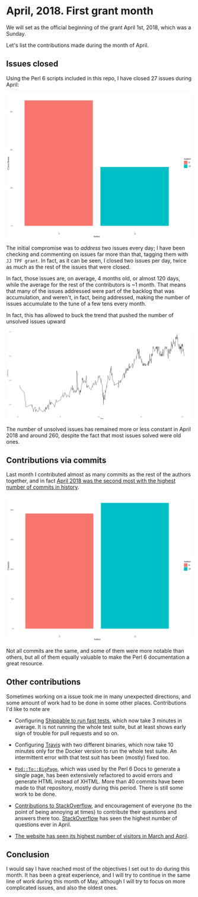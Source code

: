 # April, 2018. First grant month

We will set as the official beginning of the grant April 1st, 2018,
which was a Sunday. 

Let's list the contributions made during the month of April.

## Issues closed

Using the Perl 6 scripts included in this repo, I have closed 27
issues during April:

![Issues closed by me and others](illos/closed-issues-jj.png)

The initial compromise was to *address* two issues every day; I have
been checking and commenting on issues far more than that, tagging
them with `JJ TPF grant`. In fact, as it can be seen, I closed two
issues per day, twice as much as the rest of the issues that were
closed.

In fact, those issues are, on average, 4 months old, or almost 120
days, while the average for the rest of the contributors is ~1
month. That means that many of the issues addressed were part of the
backlog that was accumulation, and weren't, in fact, being addressed,
making the number of issues accumulate to the tune of a few tens every
month. 

In fact, this has allowed to buck the trend that pushed the number of
unsolved issues upward

![Unsolved issues, 2018](illos/issue-timeline-2018.png)

The number of unsolved issues has remained more or less constant in
April 2018 and around 260, despite the fact that most issues solved
were old ones.


## Contributions via commits

Last month I contributed almost as many commits as the rest of the
authors together, and in fact [April 2018 was the second most with the
highest number of commits in history](https://www.researchgate.net/publication/325020270_Perl_6_documentation_repository_through_time_contributions_through_commits).

![Commits by JJ and the rest](illos/commits-april.png)


Not all commits are the same, and some of them were more notable than
others, but all of them equally valuable to make the Perl 6
documentation a great resource.

## Other contributions

Sometimes working on a issue took me in many unexpected directions,
and some amount of work had to be done in some other
places. Contributions I'd like to note are

* Configuring
  [Shippable to run fast tests](https://app.shippable.com/github/perl6/doc/runs?branchName=master),
  which now take 3 minutes in average. It is not running the whole
  test suite, but at least shows early sign of trouble for pull
  requests and so on.
  
* Configuring [Travis](https://travis-ci.org/perl6/doc) with two
  different binaries, which now take 10 minutes only for the Docker
  version to run the whole test suite. An intermittent error with that
  test suit has been (mostly) fixed too. 
  
* [`Pod::To::BigPage`](https://github.com/perl6/perl6-pod-to-bigpage),
  which was used by the Perl 6 Docs to generate a single page, has
  been extensively refactored to avoid errors and generate HTML instead
  of XHTML. More than 40 commits have been made to that repository,
  mostly during this period. There is still some work to be done.
  
* [Contributions to StackOverflow](https://stackoverflow.com/questions/tagged/perl6),
  and encouragement of everyone (to the point of being annoying at
  times) to contribute their questions and answers there
  too. [StackOverflow](http://data.stackexchange.com/stackoverflow/query/847857/perl6-questions-per-month#graph) has
  seen the highest number of questions ever in April.
  
* [The website has seen its highest number of visitors in March and April](http://www.p6c.org/stats/doc.perl6.org#Unique%20visitors%20in%20each%20month).
  
## Conclusion

I would say I have reached most of the objectives I set out to do
during this month. It has been a great experience, and I will try to
continue in the same line of work during this month of May, although I
will try to focus on more complicated issues, and also the oldest
ones. 

